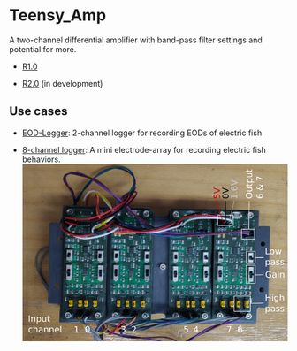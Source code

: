 # Teensy_Amp

A two-channel differential amplifier with band-pass filter settings
and potential for more.

- [R1.0](R1.0)

- [R2.0](R2.0) (in development)


## Use cases

- [EOD-Logger](https://github.com/muchaste/EOD-Logger): 2-channel
  logger for recording EODs of electric fish.

- [8-channel
  logger](https://github.com/janscience/TeeGrid/blob/main/8channel-logger):
  A mini electrode-array for recording electric fish behaviors.
  ![8channel](https://github.com/janscience/TeeGrid/blob/main/8channel-logger/images/amplifier-bottom.png)

